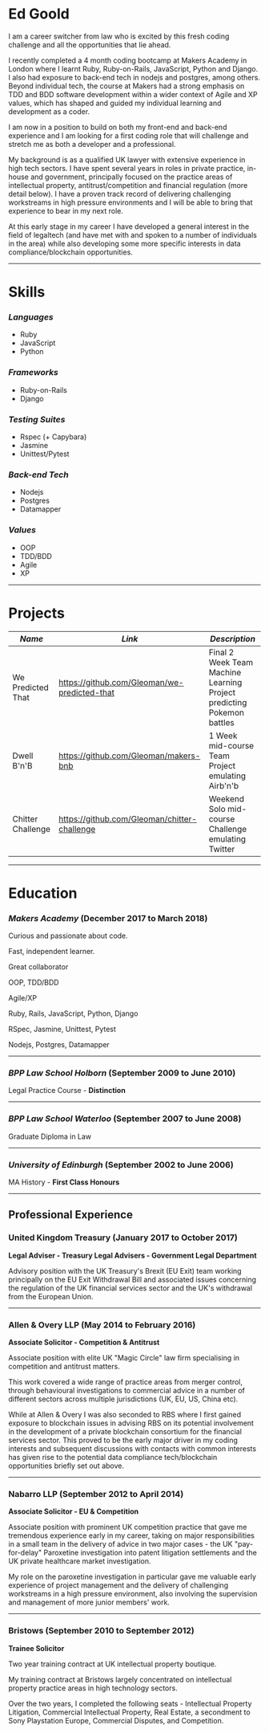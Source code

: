 # **Ed Goold**

I am a career switcher from law who is excited by this fresh coding challenge and all the opportunities that lie ahead.

I recently completed a 4 month coding bootcamp at Makers Academy in London where I learnt Ruby, Ruby-on-Rails, JavaScript, Python and Django.  I also had exposure to back-end tech in nodejs and postgres, among others.  Beyond individual tech, the course at Makers had a strong emphasis on TDD and BDD software development within a wider context of Agile and XP values, which has shaped and guided my individual learning and development as a coder.

I am now in a position to build on both my front-end and back-end experience and I am looking for a first coding role that will challenge and stretch me as both a developer and a professional.  

My background is as a qualified UK lawyer with extensive experience in high tech sectors.  I have spent several years in roles in private practice, in-house and government, principally focused on the practice areas of intellectual property, antitrust/competition and financial regulation (more detail below).  I have a proven track record of delivering challenging workstreams in high pressure environments and I will be able to bring that experience to bear in my next role.

At this early stage in my career I have developed a general interest in the field of legaltech (and have met with and spoken to a number of individuals in the area) while also developing some more specific interests in data compliance/blockchain opportunities.

---


# **Skills**

### **_Languages_**

  - Ruby
  - JavaScript
  - Python
  
### **_Frameworks_**

  - Ruby-on-Rails
  - Django

### **_Testing Suites_**

  - Rspec (+ Capybara)
  - Jasmine
  - Unittest/Pytest

### **_Back-end Tech_**

  - Nodejs
  - Postgres
  - Datamapper

### **_Values_**

  - OOP
  - TDD/BDD
  - Agile
  - XP

---


# **Projects**

|**_Name_**|**_Link_**|**_Description_**|
|----------|----------|-----------------|
|We Predicted That|https://github.com/Gleoman/we-predicted-that |Final 2 Week Team Machine Learning Project predicting Pokemon battles|
|Dwell B'n'B|https://github.com/Gleoman/makers-bnb| 1 Week mid-course Team Project emulating Airb'n'b|
|Chitter Challenge|https://github.com/Gleoman/chitter-challenge| Weekend Solo mid-course Challenge emulating Twitter|

---


# **Education**

### **_Makers Academy_** (December 2017 to March 2018)

Curious and passionate about code. 

Fast, independent learner.

Great collaborator

OOP, TDD/BDD

Agile/XP

Ruby, Rails, JavaScript, Python, Django

RSpec, Jasmine, Unittest, Pytest

Nodejs, Postgres, Datamapper

---


### **_BPP Law School Holborn_** (September 2009 to June 2010)

Legal Practice Course - **Distinction**

---


### **_BPP Law School Waterloo_** (September 2007 to June 2008)

Graduate Diploma in Law

---


### **_University of Edinburgh_** (September 2002 to June 2006)

MA History - **First Class Honours**

---


## **Professional Experience**

### **United Kingdom Treasury (January 2017 to October 2017)**

**Legal Adviser - Treasury Legal Advisers - Government Legal Department**

Advisory position with the UK Treasury's Brexit (EU Exit) team working principally on the EU Exit Withdrawal Bill and associated issues concerning the regulation of the UK financial services sector and the UK's withdrawal from the European Union.

---


### **Allen & Overy LLP (May 2014 to February 2016)**

**Associate Solicitor - Competition & Antitrust**

Associate position with elite UK "Magic Circle" law firm specialising in competition and antitrust matters.

This work covered a wide range of practice areas from merger control, through behavioural investigations to commercial advice in a number of different sectors across multiple jurisdictions (UK, EU, US, China etc).

While at Allen & Overy I was also seconded to RBS where I first gained exposure to blockchain issues in advising RBS on its potential involvement in the development of a private blockchain consortium for the financial services sector.  This proved to be the early major driver in my coding interests and subsequent discussions with contacts with common interests has given rise to the potential data compliance tech/blockchain opportunities briefly set out above.

---


### **Nabarro LLP (September 2012 to April 2014)**

**Associate Solicitor - EU & Competition**

Associate position with prominent UK competition practice that gave me tremendous experience early in my career, taking on major responsibilities in a small team in the delivery of advice in two major cases - the UK "pay-for-delay" Paroxetine investigation into patent litigation settlements and the UK private healthcare market investigation.

My role on the paroxetine investigation in particular gave me valuable early experience of project management and the delivery of challenging workstreams in a high pressure environment, also involving the supervision and management of more junior members' work.

---


### **Bristows (September 2010 to September 2012)**

**Trainee Solicitor**

Two year training contract at UK intellectual property boutique.

My training contract at Bristows largely concentrated on intellectual property practice areas in high technology sectors.

Over the two years, I completed the following seats - Intellectual Property Litigation, Commercial Intellectual Property, Real Estate, a secondment to Sony Playstation Europe, Commercial Disputes, and Competition.
